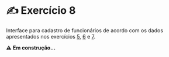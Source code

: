 # ✍️ Exercício 8
Interface para cadastro de funcionários de acordo com os dados apresentados nos exercícios [5](https://github.com/juliakonflanz/TreinamentoScadi/tree/main/Ex5_InfoFuncionarios), [6](https://github.com/juliakonflanz/TreinamentoScadi/tree/main/Ex6_ListaDuplamenteEcadeada) e [7](https://github.com/juliakonflanz/TreinamentoScadi/tree/main/Ex7_Arquivos).

⚠️ **Em construção...**


